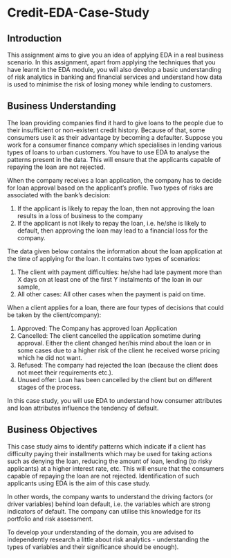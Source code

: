 # Credit-EDA-Case-Study 

## Introduction 

This assignment aims to give you an idea of applying EDA in a real business scenario. In this assignment, apart from applying the techniques that you have learnt in the EDA module, you will also develop a basic understanding of risk analytics in banking and financial services and understand how data is used to minimise the risk of losing money while lending to customers. 

  

## Business Understanding 

The loan providing companies find it hard to give loans to the people due to their insufficient or non-existent credit history. Because of that, some consumers use it as their advantage by becoming a defaulter. Suppose you work for a consumer finance company which specialises in lending various types of loans to urban customers. You have to use EDA to analyse the patterns present in the data. This will ensure that the applicants capable of repaying the loan are not rejected. 

When the company receives a loan application, the company has to decide for loan approval based on the applicant’s profile. Two types of risks are associated with the bank’s decision: 

1. If the applicant is likely to repay the loan, then not approving the loan results in a loss of business to the company 
2. If the applicant is not likely to repay the loan, i.e. he/she is likely to default, then approving the loan may lead to a financial loss for the company. 

  

The data given below contains the information about the loan application at the time of applying for the loan. It contains two types of scenarios: 

1. The client with payment difficulties: he/she had late payment more than X days on at least one of the first Y instalments of the loan in our sample, 
2. All other cases: All other cases when the payment is paid on time. 

  

When a client applies for a loan, there are four types of decisions that could be taken by the client/company): 

1. Approved: The Company has approved loan Application 
2. Cancelled: The client cancelled the application sometime during approval. Either the client changed her/his mind about the loan or in some cases due to a higher risk of the client he received worse pricing which he did not want. 
3. Refused: The company had rejected the loan (because the client does not meet their requirements etc.). 
4. Unused offer:  Loan has been cancelled by the client but on different stages of the process. 

In this case study, you will use EDA to understand how consumer attributes and loan attributes influence the tendency of default. 

## Business Objectives 

This case study aims to identify patterns which indicate if a client has difficulty paying their installments which may be used for taking actions such as denying the loan, reducing the amount of loan, lending (to risky applicants) at a higher interest rate, etc. This will ensure that the consumers capable of repaying the loan are not rejected. Identification of such applicants using EDA is the aim of this case study. 

  

In other words, the company wants to understand the driving factors (or driver variables) behind loan default, i.e. the variables which are strong indicators of default.  The company can utilise this knowledge for its portfolio and risk assessment. 

To develop your understanding of the domain, you are advised to independently research a little about risk analytics - understanding the types of variables and their significance should be enough). 

 
